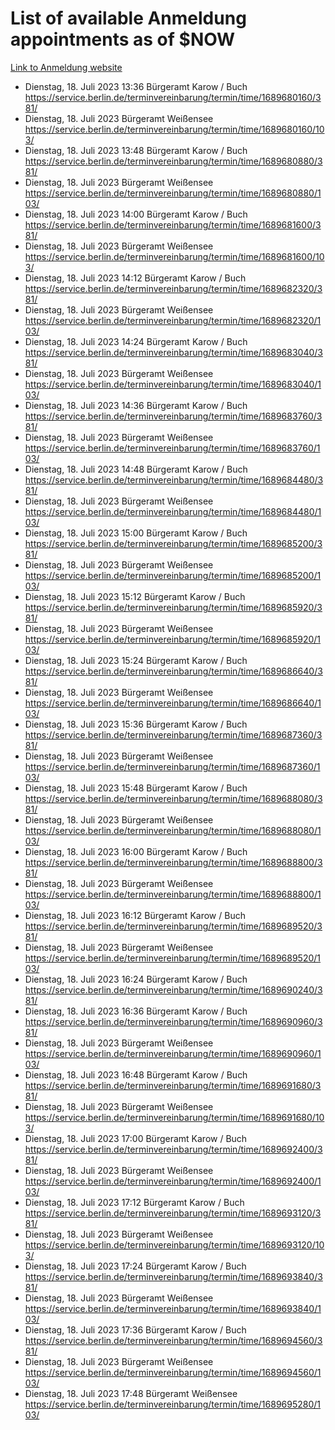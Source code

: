 # List of available Anmeldung appointments as of $NOW
[Link to Anmeldung website](https://service.berlin.de/terminvereinbarung/termin/tag.php?termin=1&anliegen[]=120686&dienstleisterlist=122210,122217,327316,122219,327312,122227,327314,122231,327346,122243,327348,122254,122252,329742,122260,329745,122262,329748,122271,327278,122273,327274,122277,327276,330436,122280,327294,122282,327290,122284,327292,122291,327270,122285,327266,122286,327264,122296,327268,150230,329760,122297,327286,122294,327284,122312,329763,122314,329775,122304,327330,122311,327334,122309,327332,317869,122281,327352,122279,329772,122283,122276,327324,122274,327326,122267,329766,122246,327318,122251,327320,122257,327322,122208,327298,122226,327300&herkunft=http%3A%2F%2Fservice.berlin.de%2Fdienstleistung%2F120686%2F)
- Dienstag, 18. Juli 2023 13:36 Bürgeramt Karow / Buch https://service.berlin.de/terminvereinbarung/termin/time/1689680160/381/
- Dienstag, 18. Juli 2023  Bürgeramt Weißensee https://service.berlin.de/terminvereinbarung/termin/time/1689680160/103/
- Dienstag, 18. Juli 2023 13:48 Bürgeramt Karow / Buch https://service.berlin.de/terminvereinbarung/termin/time/1689680880/381/
- Dienstag, 18. Juli 2023  Bürgeramt Weißensee https://service.berlin.de/terminvereinbarung/termin/time/1689680880/103/
- Dienstag, 18. Juli 2023 14:00 Bürgeramt Karow / Buch https://service.berlin.de/terminvereinbarung/termin/time/1689681600/381/
- Dienstag, 18. Juli 2023  Bürgeramt Weißensee https://service.berlin.de/terminvereinbarung/termin/time/1689681600/103/
- Dienstag, 18. Juli 2023 14:12 Bürgeramt Karow / Buch https://service.berlin.de/terminvereinbarung/termin/time/1689682320/381/
- Dienstag, 18. Juli 2023  Bürgeramt Weißensee https://service.berlin.de/terminvereinbarung/termin/time/1689682320/103/
- Dienstag, 18. Juli 2023 14:24 Bürgeramt Karow / Buch https://service.berlin.de/terminvereinbarung/termin/time/1689683040/381/
- Dienstag, 18. Juli 2023  Bürgeramt Weißensee https://service.berlin.de/terminvereinbarung/termin/time/1689683040/103/
- Dienstag, 18. Juli 2023 14:36 Bürgeramt Karow / Buch https://service.berlin.de/terminvereinbarung/termin/time/1689683760/381/
- Dienstag, 18. Juli 2023  Bürgeramt Weißensee https://service.berlin.de/terminvereinbarung/termin/time/1689683760/103/
- Dienstag, 18. Juli 2023 14:48 Bürgeramt Karow / Buch https://service.berlin.de/terminvereinbarung/termin/time/1689684480/381/
- Dienstag, 18. Juli 2023  Bürgeramt Weißensee https://service.berlin.de/terminvereinbarung/termin/time/1689684480/103/
- Dienstag, 18. Juli 2023 15:00 Bürgeramt Karow / Buch https://service.berlin.de/terminvereinbarung/termin/time/1689685200/381/
- Dienstag, 18. Juli 2023  Bürgeramt Weißensee https://service.berlin.de/terminvereinbarung/termin/time/1689685200/103/
- Dienstag, 18. Juli 2023 15:12 Bürgeramt Karow / Buch https://service.berlin.de/terminvereinbarung/termin/time/1689685920/381/
- Dienstag, 18. Juli 2023  Bürgeramt Weißensee https://service.berlin.de/terminvereinbarung/termin/time/1689685920/103/
- Dienstag, 18. Juli 2023 15:24 Bürgeramt Karow / Buch https://service.berlin.de/terminvereinbarung/termin/time/1689686640/381/
- Dienstag, 18. Juli 2023  Bürgeramt Weißensee https://service.berlin.de/terminvereinbarung/termin/time/1689686640/103/
- Dienstag, 18. Juli 2023 15:36 Bürgeramt Karow / Buch https://service.berlin.de/terminvereinbarung/termin/time/1689687360/381/
- Dienstag, 18. Juli 2023  Bürgeramt Weißensee https://service.berlin.de/terminvereinbarung/termin/time/1689687360/103/
- Dienstag, 18. Juli 2023 15:48 Bürgeramt Karow / Buch https://service.berlin.de/terminvereinbarung/termin/time/1689688080/381/
- Dienstag, 18. Juli 2023  Bürgeramt Weißensee https://service.berlin.de/terminvereinbarung/termin/time/1689688080/103/
- Dienstag, 18. Juli 2023 16:00 Bürgeramt Karow / Buch https://service.berlin.de/terminvereinbarung/termin/time/1689688800/381/
- Dienstag, 18. Juli 2023  Bürgeramt Weißensee https://service.berlin.de/terminvereinbarung/termin/time/1689688800/103/
- Dienstag, 18. Juli 2023 16:12 Bürgeramt Karow / Buch https://service.berlin.de/terminvereinbarung/termin/time/1689689520/381/
- Dienstag, 18. Juli 2023  Bürgeramt Weißensee https://service.berlin.de/terminvereinbarung/termin/time/1689689520/103/
- Dienstag, 18. Juli 2023 16:24 Bürgeramt Karow / Buch https://service.berlin.de/terminvereinbarung/termin/time/1689690240/381/
- Dienstag, 18. Juli 2023 16:36 Bürgeramt Karow / Buch https://service.berlin.de/terminvereinbarung/termin/time/1689690960/381/
- Dienstag, 18. Juli 2023  Bürgeramt Weißensee https://service.berlin.de/terminvereinbarung/termin/time/1689690960/103/
- Dienstag, 18. Juli 2023 16:48 Bürgeramt Karow / Buch https://service.berlin.de/terminvereinbarung/termin/time/1689691680/381/
- Dienstag, 18. Juli 2023  Bürgeramt Weißensee https://service.berlin.de/terminvereinbarung/termin/time/1689691680/103/
- Dienstag, 18. Juli 2023 17:00 Bürgeramt Karow / Buch https://service.berlin.de/terminvereinbarung/termin/time/1689692400/381/
- Dienstag, 18. Juli 2023  Bürgeramt Weißensee https://service.berlin.de/terminvereinbarung/termin/time/1689692400/103/
- Dienstag, 18. Juli 2023 17:12 Bürgeramt Karow / Buch https://service.berlin.de/terminvereinbarung/termin/time/1689693120/381/
- Dienstag, 18. Juli 2023  Bürgeramt Weißensee https://service.berlin.de/terminvereinbarung/termin/time/1689693120/103/
- Dienstag, 18. Juli 2023 17:24 Bürgeramt Karow / Buch https://service.berlin.de/terminvereinbarung/termin/time/1689693840/381/
- Dienstag, 18. Juli 2023  Bürgeramt Weißensee https://service.berlin.de/terminvereinbarung/termin/time/1689693840/103/
- Dienstag, 18. Juli 2023 17:36 Bürgeramt Karow / Buch https://service.berlin.de/terminvereinbarung/termin/time/1689694560/381/
- Dienstag, 18. Juli 2023  Bürgeramt Weißensee https://service.berlin.de/terminvereinbarung/termin/time/1689694560/103/
- Dienstag, 18. Juli 2023 17:48 Bürgeramt Weißensee https://service.berlin.de/terminvereinbarung/termin/time/1689695280/103/
